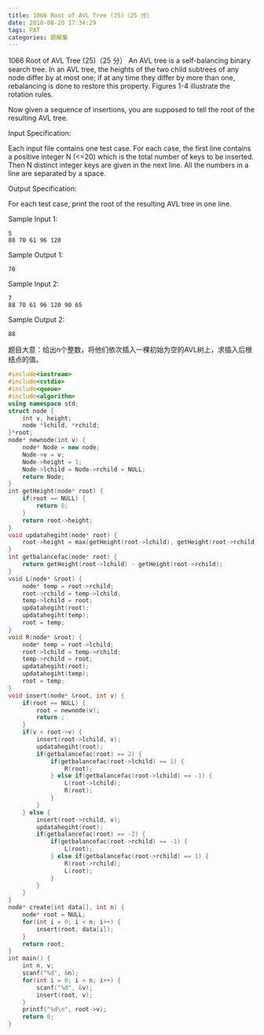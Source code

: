 ```yaml
---
title: 1066 Root of AVL Tree (25)（25 分）
date: 2018-08-20 17:34:29
tags: PAT
categories: 题解集
---
```


1066 Root of AVL Tree (25)（25 分）
An AVL tree is a self-balancing binary search tree. In an AVL tree, the heights of the two child subtrees of any node differ by at most one; if at any time they differ by more than one, rebalancing is done to restore this property. Figures 1-4 illustrate the rotation rules.

  

  

Now given a sequence of insertions, you are supposed to tell the root of the resulting AVL tree.

Input Specification:

Each input file contains one test case. For each case, the first line contains a positive integer N (<=20) which is the total number of keys to be inserted. Then N distinct integer keys are given in the next line. All the numbers in a line are separated by a space.

Output Specification:

For each test case, print the root of the resulting AVL tree in one line.

Sample Input 1:
```
5
88 70 61 96 120
```
Sample Output 1:
```
70
```
Sample Input 2:
```
7
88 70 61 96 120 90 65
```
Sample Output 2:
```
88
```
题目大意：给出n个整数，将他们依次插入一棵初始为空的AVL树上，求插入后根结点的值。
```cpp
#include<iostream>
#include<cstdio>
#include<queue>
#include<algorithm>
using namespace std;
struct node {
    int v, height;
    node *lchild, *rchild;
}*root;
node* newnode(int v) {
    node* Node = new node;
    Node->v = v;
    Node->height = 1;
    Node->lchild = Node->rchild = NULL;
    return Node;
}
int getHeight(node* root) {
    if(root == NULL) {
        return 0;
    }
    return root->height;
}
void updatahegiht(node* root) {
    root->height = max(getHeight(root->lchild), getHeight(root->rchild)) + 1;
}
int getbalancefac(node* root) {
    return getHeight(root->lchild) - getHeight(root->rchild);
}
void L(node* &root) {
    node* temp = root->rchild;
    root->rchild = temp->lchild;
    temp->lchild = root;
    updatahegiht(root);
    updatahegiht(temp);
    root = temp;
}
void R(node* &root) {
    node* temp = root->lchild;
    root->lchild = temp->rchild;
    temp->rchild = root;
    updatahegiht(root);
    updatahegiht(temp);
    root = temp;
}
void insert(node* &root, int v) {
    if(root == NULL) {
        root = newnode(v);
        return ;
    }
    if(v < root->v) {
        insert(root->lchild, v);
        updatahegiht(root);
        if(getbalancefac(root) == 2) {
            if(getbalancefac(root->lchild) == 1) {
                R(root);
            } else if(getbalancefac(root->lchild) == -1) {
                L(root->lchild);
                R(root);
            }
        }
    } else {
        insert(root->rchild, v);
        updatahegiht(root);
        if(getbalancefac(root) == -2) {
            if(getbalancefac(root->rchild) == -1) {
                L(root);
            } else if(getbalancefac(root->rchild) == 1) {
                R(root->rchild);
                L(root);
            }
        }
    }
}
node* create(int data[], int n) {
    node* root = NULL;
    for(int i = 0; i < n; i++) {
        insert(root, data[i]);
    }
    return root;
}
int main() {
    int n, v;
    scanf("%d", &n);
    for(int i = 0; i < n; i++) {
        scanf("%d", &v);
        insert(root, v);
    }
    printf("%d\n", root->v);
    return 0;
}

```